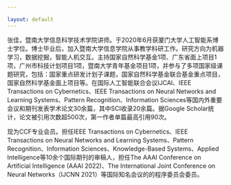 ```yaml
---

layout: default 
---
```


张佳，暨南大学信息科学技术学院讲师。于2020年6月获厦门大学人工智能系博士学位。博士毕业后，加入暨南大学信息学院从事教学科研工作。研究方向为机器学习，数据挖掘，智能人机交互。主持国家自然科学基金1项、广东省面上项目1项，广州市科技计划项目1项，暨南大学青年基金项目1项，并参与了多项国家级课题研究，包括：国家重点研发计划子课题，国家自然科学基金联合基金重点项目，国家自然科学基金面上项目等。在国际人工智能联合会议IJCAI、IEEE Transactions on Cybernetics、IEEE Transactions on Neural Networks and Learning Systems、Pattern Recognition、Information Sciences等国内外重要会议和期刊发表学术论文30余篇，其中SCI收录20余篇。据Google Scholar统计，论文被引用次数超500次，第一作者单篇最高引用90次。

现为CCF专业会员。担任IEEE Transactions on Cybernetics、IEEE Transactions on Neural Networks and Learning Systems、Pattern Recognition、Information Sciences、Knowledge-Based Systems、Applied Intelligence等10余个国际期刊的审稿人，担任The AAAI Conference on Artificial Intelligence (AAAI 2022)、The International Joint Conference on Neural Networks（IJCNN 2021）等国际知名会议的的程序委员会委员。

